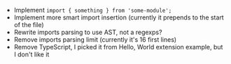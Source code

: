 * Implement `import { something } from 'some-module';`
* Implement more smart import insertion (currently it prepends to the start of the file)
* Rewrite imports parsing to use AST, not a regexps?
* Remove imports parsing limit (currently it's 16 first lines)
* Remove TypeScript, I picked it from Hello, World extension example, but I don't like it
